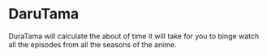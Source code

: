 # DaruTama
DuraTama will calculate the about of time it will take for you to binge watch all the episodes from all the seasons of the anime. 
